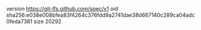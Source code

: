 version https://git-lfs.github.com/spec/v1
oid sha256:e038e008bfea83f4264c376fdd9a2741dae38d667140c289ca04adc0feda7381
size 20292
